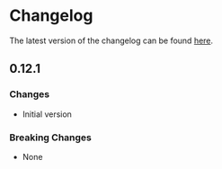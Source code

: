 # Changelog

The latest version of the changelog can be found [here](/Azure/bicep-registry-modules/blob/main/avm/res/machine-learning-services/workspace/CHANGELOG.md).

## 0.12.1

### Changes

- Initial version

### Breaking Changes

- None
